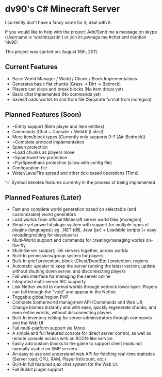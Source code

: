 dv90's C# Minecraft Server
==========================

I currently don't have a fancy name for it; deal with it.

If you would like to help with the project: Add/Send me a message on skype (Username is 'woahitsjustin') or join irc.pwnage.me #chat and mention 'dv90'.

This project was started on: August 18th, 2011.

Current Features
----------------

* Basic World Manager / World / Chunk / Block Implementations
* Generates basic flat chunks (Grass -> Dirt -> Bedrock)
* Players can place and break blocks (No item drops yet)
* Basic chat implemented (No commands yet)
* Saves/Loads worlds to and from file (Separate format from mcregion)

Planned Features (Soon)
-----------------------

* ~Entity support (Both player and item entities)
* Commands (Chat + Console + WebUI [Later])
* More item/block types (Currently only supports 0-7 [Air-Bedrock])
* ~Complete protocol implementation
* Spawn protection
* ~Load chunks as players move
* ~Spam/overflow protection
* ~Fly/Speedhack protection (allow with config file)
* Configuration file
* Water/Lava/Fire spread and other tick-based operations (Time)

'~' Symbol denotes features currently in the process of being implemented.

Planned Features (Later)
------------------------

* Fast and complete world generation based on selectable (and customizable) world generators
* Load worlds from official Minecraft server world files (mcregion)
* Simple yet powerful plugin system with support for multiple types of plugins (languages); eg. .NET (dll), Java (jar) + Loadable scripts (+ easy reloading/editing for developers)
* Multi-World support and commands for creating/managing worlds on-the-fly
* Multi-Server support; link servers together, across worlds
* Built-In permissions/group system for players
* Built-In grief prevention, block (Chest/Door/Etc.) protection, regions
* Automatic updater to keep the server running the latest version; update without shutting down server, and disconnecting players
* Full web interface for managing the server online
* Integrated multi-server IRC supporty
* Link Nether world to normal worlds through bedrock lower layer: Players can fall through the "void" and appear in the Nether.
* Toggable global/region PVP
* Complete biome/world managment API (Commands and Web UI); Change biomes instantly and with ease, quickly regenerate chunks, and even entire worlds, without disconnecting players
* Built-In inventory editing for server administrators through commands and the Web UI
* Full multi-platform support via Mono
* A simple and full featured console for direct server control, as well as remote console access with an RCON-like service.
* Easily add custom blocks to the game to support client mods not normally usable on SMP servers
* An easy to use and understand web API for fetching real-time statistics (Server load, CPU, RAM, Player list/count, etc.)
* Built-In full featured ajax chat system for the Web UI.
* Full Bukkit plugin support